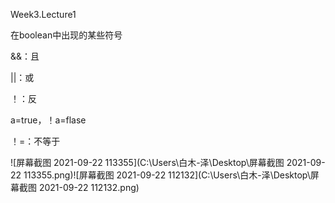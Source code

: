 Week3.Lecture1

在boolean中出现的某些符号

&&：且

||：或

！：反

a=true，！a=flase

！=：不等于

![屏幕截图 2021-09-22 113355](C:\Users\白木-泽\Desktop\屏幕截图 2021-09-22 113355.png)![屏幕截图 2021-09-22 112132](C:\Users\白木-泽\Desktop\屏幕截图 2021-09-22 112132.png)